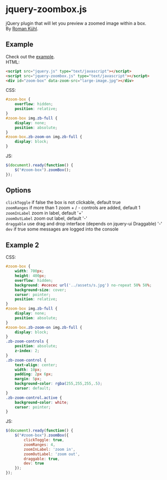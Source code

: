 jquery-zoombox.js
===========
jQuery plugin that will let you preview a zoomed image within a box.  
By [Roman Kühl](http://www.kuhl.pl).  

Example
---
Check out the [example](http://kuhl.pl/github/zoombox/).  
HTML:    
```html
<script src="jquery.js" type="text/javascript"></script>  
<script src="jquery-zoombox.js" type="text/javascript"></script>
<div id="zoom-box" data-zoom-src="large-image.jpg"></div>
```  
CSS:    
```css
#zoom-box {
	overflow: hidden;
	position: relative;
}
#zoom-box img.zb-full {
	display: none;
	position: absolute;
}
#zoom-box.zb-zoom-on img.zb-full {
	display: block;
}
```  
JS:  
```javascript
$(document).ready(function() {
	$("#zoom-box").zoomBox();
});
```
Options
---
```clickToggle``` if false the box is not clickable, default true   
```zoomRanges``` if more than 1 zoom + / - controls are added, default 1   
```zoomInLabel``` zoom in label, default '+'   
```zoomOutLabel``` zoom out label, default '-'   
```draggable``` use drag and drop interface (depends on jquery-ui Draggable) '-'   
```dev``` if true some messages are logged into the console  

Example 2
---
CSS:    
```css
#zoom-box {
	width: 700px;
	height: 400px;
	overflow: hidden;
	background: #ececec url('../assets/s.jpg') no-repeat 50% 50%;
	background-size: cover;
	cursor: pointer;
	position: relative;
}
#zoom-box img.zb-full {
	display: none;
	position: absolute;
}
#zoom-box.zb-zoom-on img.zb-full {
	display: block;
}
.zb-zoom-controls {
	position: absolute;
	z-index: 2;
}
.zb-zoom-control {
	text-align: center;
	width: 10px;	
	padding: 2px 6px;
	margin: 5px;
	background-color: rgba(255,255,255,.5);
	cursor: default;
}
.zb-zoom-control.active {
	background-color: white;
	cursor: pointer;
}
```  
JS:  
```javascript
$(document).ready(function() {
	$("#zoom-box").zoomBox({
		clickToggle: true,
		zoomRanges: 4,
		zoomInLabel: 'zoom in',
		zoomOutLabel: 'zoom out',
		draggable: true,
		dev: true
	});
});
```
